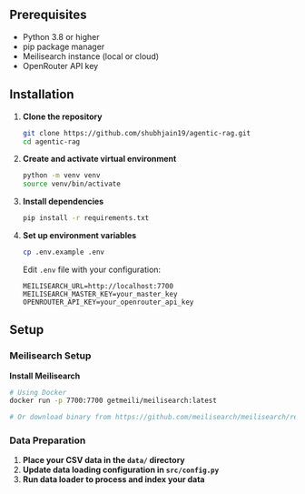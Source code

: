 ## Prerequisites

- Python 3.8 or higher
- pip package manager
- Meilisearch instance (local or cloud)
- OpenRouter API key

## Installation

1. **Clone the repository**
   ```bash
   git clone https://github.com/shubhjain19/agentic-rag.git
   cd agentic-rag
   ```

2. **Create and activate virtual environment**
   ```bash
   python -m venv venv
   source venv/bin/activate 
   ```

3. **Install dependencies**
   ```bash
   pip install -r requirements.txt
   ```

4. **Set up environment variables**
   ```bash
   cp .env.example .env
   ```
   
   Edit `.env` file with your configuration:
   ```
   MEILISEARCH_URL=http://localhost:7700
   MEILISEARCH_MASTER_KEY=your_master_key
   OPENROUTER_API_KEY=your_openrouter_api_key
   ```

## Setup

### Meilisearch Setup

**Install Meilisearch**
   ```bash
   # Using Docker
   docker run -p 7700:7700 getmeili/meilisearch:latest
   
   # Or download binary from https://github.com/meilisearch/meilisearch/releases
   ```

### Data Preparation

1. **Place your CSV data in the `data/` directory**
2. **Update data loading configuration in `src/config.py`**
3. **Run data loader to process and index your data**
